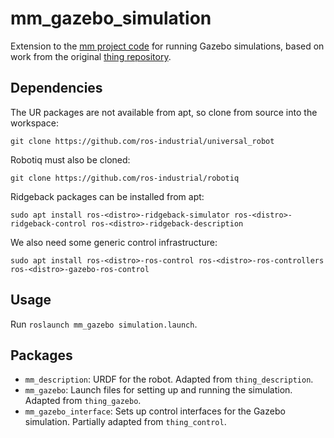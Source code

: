 # mm_gazebo_simulation

Extension to the [mm project
code](https://github.com/utiasDSL/dsl__projects__mobile_manipulator) for
running Gazebo simulations, based on work from the original [thing
repository](https://github.com/utiasSTARS/thing).

## Dependencies

The UR packages are not available from apt, so clone from source into the
workspace:
```
git clone https://github.com/ros-industrial/universal_robot
```

Robotiq must also be cloned:
```
git clone https://github.com/ros-industrial/robotiq
```

Ridgeback packages can be installed from apt:
```
sudo apt install ros-<distro>-ridgeback-simulator ros-<distro>-ridgeback-control ros-<distro>-ridgeback-description
```

We also need some generic control infrastructure:
```
sudo apt install ros-<distro>-ros-control ros-<distro>-ros-controllers ros-<distro>-gazebo-ros-control
```

## Usage
Run `roslaunch mm_gazebo simulation.launch`.

## Packages
* `mm_description`: URDF for the robot. Adapted from `thing_description`.
* `mm_gazebo`: Launch files for setting up and running the simulation. Adapted
  from `thing_gazebo`.
* `mm_gazebo_interface`: Sets up control interfaces for the Gazebo simulation.
  Partially adapted from `thing_control`.
